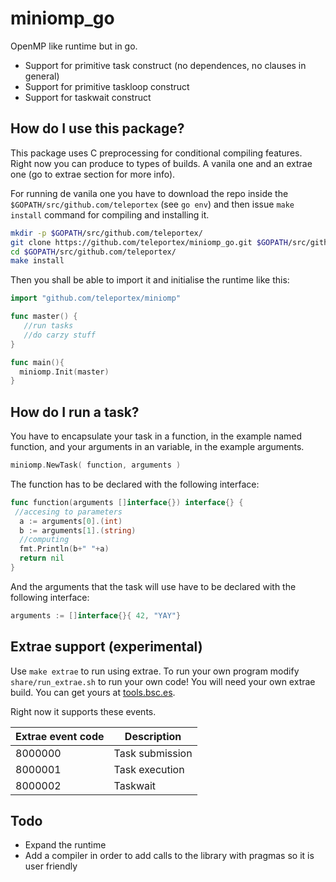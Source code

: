 # miniomp_go
OpenMP like runtime but in go.

* Support for primitive task construct (no dependences, no clauses in general)
* Support for primitive taskloop construct
* Support for taskwait construct

## How do I use this package?
This package uses C preprocessing for conditional compiling features. Right now you can produce to types of builds. A vanila one and an extrae one (go to extrae section for more info).

For running de vanila one you have to download the repo inside the `$GOPATH/src/github.com/teleportex` (see `go env`) and then issue `make install` command for compiling and installing it.

```bash
mkdir -p $GOPATH/src/github.com/teleportex/
git clone https://github.com/teleportex/miniomp_go.git $GOPATH/src/github.com/teleportex/
cd $GOPATH/src/github.com/teleportex/
make install
```
Then you shall be able to import it and initialise the runtime like this:
```go
import "github.com/teleportex/miniomp"

func master() {
   //run tasks
   //do carzy stuff
}

func main(){
  miniomp.Init(master)
}
```
## How do I run a task?

You have to encapsulate your task in a function, in the example named function, and your arguments in an variable, in the example arguments.

```go
miniomp.NewTask( function, arguments )
```

The function has to be declared with the following interface:
```go
func function(arguments []interface{}) interface{} {
 //accesing to parameters
  a := arguments[0].(int)
  b := arguments[1].(string)
  //computing
  fmt.Println(b+" "+a)
  return nil
}
```
And the arguments that the task will use have to be declared with the following interface:
```go
arguments := []interface{}{ 42, "YAY"}
```

## Extrae support (experimental)
Use `make extrae` to run using extrae. To run your own program modify `share/run_extrae.sh` to run your own code!
You will need your own extrae build. You can get yours at [tools.bsc.es](tools.bsc.es).

Right now it supports these events.

| Extrae event code | Description     |
|-------------------|-----------------|
| 8000000           | Task submission |
| 8000001           | Task execution  |
| 8000002           | Taskwait        |

## Todo
* Expand the runtime
* Add a compiler in order to add calls to the library with pragmas so it is user friendly
